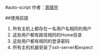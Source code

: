 #auto-script
作者：[周晴宇](https://github.com/zhouqingyu)


##使用前提
1. 所有主机上都存在一名用户名相同的用户
2. 这些用户都有路径相同的Home目录
3. 这些用户都有相同的登录密码
4. 所有主机机器安装了ssh-server和expect
